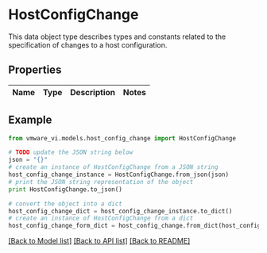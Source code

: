 # HostConfigChange

This data object type describes types and constants related to the specification of changes to a host configuration. 

## Properties
Name | Type | Description | Notes
------------ | ------------- | ------------- | -------------

## Example

```python
from vmware_vi.models.host_config_change import HostConfigChange

# TODO update the JSON string below
json = "{}"
# create an instance of HostConfigChange from a JSON string
host_config_change_instance = HostConfigChange.from_json(json)
# print the JSON string representation of the object
print HostConfigChange.to_json()

# convert the object into a dict
host_config_change_dict = host_config_change_instance.to_dict()
# create an instance of HostConfigChange from a dict
host_config_change_form_dict = host_config_change.from_dict(host_config_change_dict)
```
[[Back to Model list]](../README.md#documentation-for-models) [[Back to API list]](../README.md#documentation-for-api-endpoints) [[Back to README]](../README.md)


